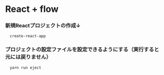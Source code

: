 # React + flow

### 新規Reactプロジェクトの作成↓

```
  create-react-app
```

### プロジェクトの設定ファイルを設定できるようにする（実行すると元には戻りません）

```
  yarn run eject
```

### 

